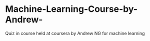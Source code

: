 # Machine-Learning-Course-by-Andrew-
Quiz in course held at coursera by Andrew NG for machine learning
